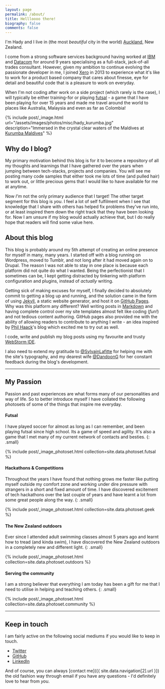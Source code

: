 ```yaml
---
layout: page
permalink: /about/
title: Hellloooo there!
biography: false
comments: false
---
```

I'm Hady and I live in (the most _beautiful_ city in the world) [Auckland](http://www.newzealand.com/int/auckland/), 
New Zealand.

I come from a strong software services background having worked at [IBM](http://ibm.com/nz) and [Datacom](http://datacom.co.nz) 
for around 9 years specialising as a full-stack, jack-of-all trades consultant. However, given my ambition to 
continue evolving the passionate developer in me, I joined [Xero](http://www.xero.com) in 2013 to experience what 
it's like to work for a product based company that cares about finesse, eye for detail and beautiful code that is a 
pleasure to work on everyday.

When I'm not coding after work on a side project (which rarely is the case), I will typically be either training-for or
playing [futsal](http://youtu.be/unFlcSwdDFc) - a game that I have been playing for over 15 years and made me travel 
around the world to places like Australia, Malaysia and even as far as Colombia!

{% include post/_image.html url="/assets/images/photos/misc/hady_kurumba.jpg" description="Immersed in the crystal clear waters of the Maldives at <a href='http://kurumba.com'>Kurumba Maldives</a>" %}

## Why do I blog?
My primary motivation behind this blog is for it to become a repository of all my thoughts and learnings that I
have gathered over the years when jumping between tech-stacks, projects and companies. You will see me posting 
many code samples that either took me lots of time (and pulled hair) to work out, or little precious gems that I 
would like to have available for me at anytime.

Now _I'm_ not the only primary audience that I target! The other target segment for this blog is _you_. I feel a lot
of self fulfilment when I see that knowledge that I share with others has helped fix problems they've run into, or 
at least inspired them down the right track that they have been looking for. Now I am unsure if my blog would
actually achieve that, but I do really hope that readers will find some value here.

## About this blog
This blog is probably around my 5th attempt of creating an online presence for myself in many, many years. I started off
with a blog running on Wordpress, moved to Tumblr, and not long after it had moved again on to Drupal. The reason
I was not able to stay in one place is because each platform did not quite do what I wanted. Being the perfectionist
that I sometimes can be, I kept getting distracted by tinkering with platform configuration and plugins, instead of
 _actually_ writing.
 
Getting sick of making excuses for myself, I finally decided to absolutely commit to getting a blog up and running, 
and the solution came in the form of using [Jekyll](http://jekyllrb.com), a static website generator, and host it on
[GitHub Pages](https://pages.github.com). Why was this platform any different? Well writing posts in 
[Markdown](http://en.wikipedia.org/wiki/Markdown) and having complete control over my site templates almost felt 
like coding (_fun!_) and not tedious content authoring. GitHub pages also provided me with the ability of allowing 
readers to contribute to anything I write - an idea inspired by [Phil Haack](http://haacked.com/)'s blog which excited 
me to try out as well.

I code, write and publish my blog posts using my favourite and trusty [WebStorm IDE](http://www.jetbrains.com/webstorm).

I also need to extend my gratitude to [@SylvainLafitte](https://twitter.com/SylvainLafitte) for helping me with the 
site's typography, and my dearest wife [@DandoonG](https://twitter.com/DandoonG) for her constant feedback during the 
blog's development.

--- 

## My Passion
Passion and past experiences are what forms many of our personalities and way of life. So to better introduce
myself I have collated the following photosets of some of the things that inspire me everyday.

#### Futsal
I have played soccer for almost as long as I can remember, and been playing futsal since high school. Its a game
of speed and agility. It's also a game that I met many of my current network of contacts and besties.
{: .small}

{% include post/_image_photoset.html collection=site.data.photoset.futsal %}

#### Hackathons & Competitions
Throughout the years I have found that nothing grows me faster like putting myself outside my comfort zone and working 
under dire pressure with strangers in a short and fixed amount of time. I have discovered excitement of tech hackathons 
over the last couple of years and have learnt a lot from some great people along the way.
{: .small}

{% include post/_image_photoset.html collection=site.data.photoset.geek %}

#### The New Zealand outdoors
Ever since I attended adult swimming classes almost 5 years ago and learnt how to tread (and kinda swim), I have
discovered the New Zealand outdoors in a completely new and different light.
{: .small}

{% include post/_image_photoset.html collection=site.data.photoset.outdoors %}

#### Serving the community
I am a strong believer that everything I am today has been a gift for me that I need to utilise in helping and
teaching others.
{: .small}

{% include post/_image_photoset.html collection=site.data.photoset.community %}

---

## Keep in touch
I am fairly active on the following social mediums if you would like to keep in touch.

* [Twitter](https://twitter.com/hadynz)
* [GitHub](http://github.com/hadynz)
* [LinkedIn](http://nz.linkedin.com/in/hadyosman/)

And of course, you can always [contact me]({{ site.data.navigation[2].url }}) the old fashion way through email if 
you have any questions - I'd definitely love to hear from _you_.